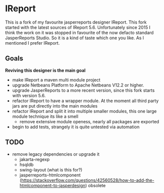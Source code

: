 # IReport

This is a fork of my favourite jasperreports designer IReport. This fork started with the latest sources of IReport 5.6. Unfortunately since 2015 I think the work on it was stopped 
in favourite of the now defacto standard JasperReports Studio. So it is a kind of taste which one you like. As I mentioned I prefer IReport. 

## Goals

**Reviving this designer is the main goal**

* make IReport a maven multi module project
* upgrade Netbeans Platform to Apache Netbeans V12.2 or higher.
* upgrade JasperReports to a more recent version, since this fork starts with version 5.6.
* refactor IReport to have a wrapper module. At the moment all third party jars are put directly into the main modules
* refactor IReport and split it into multiple smaller modules, this one large module technique its like a smell
  * remove extensive module openess, nearly all packages are exported
* begin to add tests, strangely it is quite untested via automation

## TODO

* remove legacy dependencies or upgrade it
  * jakarta-regexp
  * hsqldb
  * swing-layout (what is this for?)
  * jasperreports-htmlcomponent (https://stackoverflow.com/questions/42560528/how-to-add-the-htmlcomponent-to-jasperdesign) obsolete